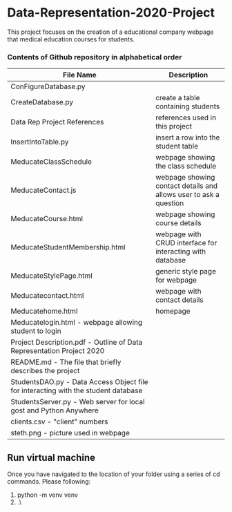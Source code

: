 # Data-Representation-2020-Project

This project focuses on the creation of a educational company webpage that medical education courses for students.

### Contents of Github repository in alphabetical order
|File Name | Description                                |
|----------|--------------------------------------------|
| ConFigureDatabase.py |
| CreateDatabase.py | create a table containing students |
| Data Rep Project References | references used in this project |
| InsertIntoTable.py  | insert a row into the student table |
| MeducateClassSchedule | webpage showing the class schedule
| MeducateContact.js | webpage showing contact details and allows user to ask a question |
| MeducateCourse.html | webpage showing course details |
| MeducateStudentMembership.html | webpage with CRUD interface for interacting with database |
| MeducateStylePage.html | generic style page for webpage |
| Meducatecontact.html | webpage with contact details |
| Meducatehome.html | homepage |
| Meducatelogin.html - webpage allowing student to login
| Project Description.pdf - Outline of Data Representation Project 2020
| README.md - The file that briefly describes the project
| StudentsDAO.py - Data Access Object file for interacting with the student database
| StudentsServer.py - Web server for local gost and Python Anywhere
| clients.csv - "client" numbers 
| steth.png - picture used in webpage


## Run virtual machine

Once you have navigated to the location of your folder using a series of cd commands. Please following:
1. python -m venv venv
2. .\
